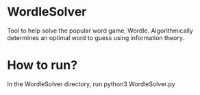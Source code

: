 # WordleSolver
Tool to help solve the popular word game, Wordle. Algorithmically determines an optimal word to guess using information theory.

# How to run?
In the WordleSolver directory, run python3 WordleSolver.py

